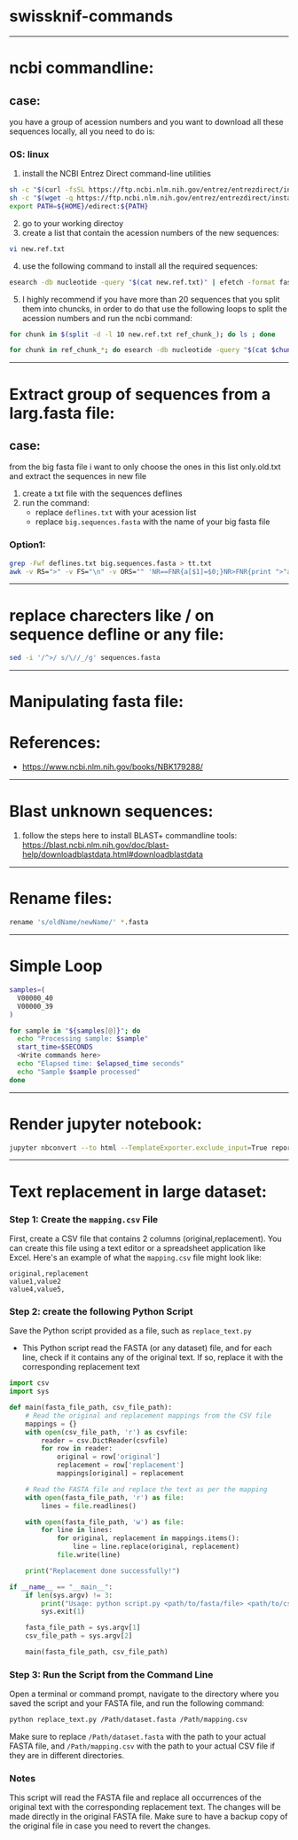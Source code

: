 # swissknif-commands
-----------------------------------
# ncbi commandline: 
## case: 
you have a group of acession numbers and you want to download all these sequences locally, all you need to do is: 
### OS: linux

1. install the NCBI Entrez Direct command-line utilities 
```sh
sh -c "$(curl -fsSL https://ftp.ncbi.nlm.nih.gov/entrez/entrezdirect/install-edirect.sh)"
sh -c "$(wget -q https://ftp.ncbi.nlm.nih.gov/entrez/entrezdirect/install-edirect.sh -O -)"
export PATH=${HOME}/edirect:${PATH}
```
2. go to your working directoy
3. create a list that contain the acession numbers of the new sequences:
```sh
vi new.ref.txt
```
4. use the following command to install all the required sequences: 
```sh
esearch -db nucleotide -query "$(cat new.ref.txt)" | efetch -format fasta > sequences.fasta
```
5. I highly recommend if you have more than 20 sequences that you split them into chuncks, in order to do that use the following loops to split the acession numbers and run the ncbi command: 
```sh
for chunk in $(split -d -l 10 new.ref.txt ref_chunk_); do ls ; done 
```
```sh
for chunk in ref_chunk_*; do esearch -db nucleotide -query "$(cat $chunk)" | efetch -format fasta >> sequences.ncbi.fasta ; done
```

-----------------------------------
# Extract group of sequences from a larg.fasta file: 
## case: 
from the big fasta file i want to only choose the ones in this list only.old.txt and extract the sequences in new file
1. create a txt file with the sequences deflines 
2. run the command: 
    - replace ```deflines.txt``` with your acession list
    - replace ```big.sequences.fasta``` with the name of your big fasta file 
### Option1:
```sh
grep -Fwf deflines.txt big.sequences.fasta > tt.txt 
awk -v RS=">" -v FS="\n" -v ORS="" 'NR==FNR{a[$1]=$0;}NR>FNR{print ">"a[$1]}' big.sequences.fasta tt.txt |sed 's/>>/>/' > matched.sequences.fasta 
```

------------------------------------
# replace charecters like / on sequence defline or any file: 
```sh
sed -i '/^>/ s/\//_/g' sequences.fasta

```
------------------------------------
# Manipulating fasta file: 



# References: 
- https://www.ncbi.nlm.nih.gov/books/NBK179288/

------------------------------------
# Blast unknown sequences: 
1. follow the steps here to install BLAST+ commandline tools: 
https://blast.ncbi.nlm.nih.gov/doc/blast-help/downloadblastdata.html#downloadblastdata

------------------------------------
# Rename files:
```sh
rename 's/oldName/newName/' *.fasta
```
------------------------------------
# Simple Loop
```sh
samples=(
  V00000_40
  V00000_39
)

for sample in "${samples[@]}"; do
  echo "Processing sample: $sample"
  start_time=$SECONDS
  <Write commands here>
  echo "Elapsed time: $elapsed_time seconds"
  echo "Sample $sample processed"
done
```
------------------------------------
# Render jupyter notebook:
```sh
jupyter nbconvert --to html --TemplateExporter.exclude_input=True report.ipynb 
```
------------------------------------
# Text replacement in large dataset:
### Step 1: Create the `mapping.csv` File 

First, create a CSV file that contains 2 columns (original,replacement). You can create this file using a text editor or a spreadsheet application like Excel. 
Here's an example of what the `mapping.csv` file might look like:
```csv
original,replacement
value1,value2
value4,value5,
```
### Step 2: create the following Python Script
Save the Python script provided as a file, such as `replace_text.py`
- This Python script read the FASTA (or any dataset) file, and for each line, check if it contains any of the original text. If so, replace it with the corresponding replacement text
```python
import csv
import sys

def main(fasta_file_path, csv_file_path):
    # Read the original and replacement mappings from the CSV file
    mappings = {}
    with open(csv_file_path, 'r') as csvfile:
        reader = csv.DictReader(csvfile)
        for row in reader:
            original = row['original']
            replacement = row['replacement']
            mappings[original] = replacement

    # Read the FASTA file and replace the text as per the mapping
    with open(fasta_file_path, 'r') as file:
        lines = file.readlines()

    with open(fasta_file_path, 'w') as file:
        for line in lines:
            for original, replacement in mappings.items():
                line = line.replace(original, replacement)
            file.write(line)

    print("Replacement done successfully!")

if __name__ == "__main__":
    if len(sys.argv) != 3:
        print("Usage: python script.py <path/to/fasta/file> <path/to/csv/file>")
        sys.exit(1)

    fasta_file_path = sys.argv[1]
    csv_file_path = sys.argv[2]

    main(fasta_file_path, csv_file_path)
```

### Step 3: Run the Script from the Command Line
Open a terminal or command prompt, navigate to the directory where you saved the script and your FASTA file, and run the following command:
```bash
python replace_text.py /Path/dataset.fasta /Path/mapping.csv
```
Make sure to replace `/Path/dataset.fasta` with the path to your actual FASTA file, and `/Path/mapping.csv` with the path to your actual CSV file if they are in different directories.

### Notes
This script will read the FASTA file and replace all occurrences of the original text with the corresponding replacement text. The changes will be made directly in the original FASTA file. Make sure to have a backup copy of the original file in case you need to revert the changes.